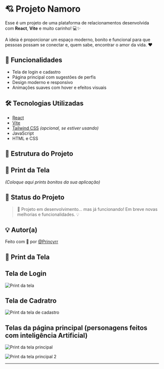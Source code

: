# 💘 Projeto Namoro

Esse é um projeto de uma plataforma de relacionamentos desenvolvida com **React**, **Vite** e muito carinho! 💻✨

A ideia é proporcionar um espaço moderno, bonito e funcional para que pessoas possam se conectar e, quem sabe, encontrar o amor da vida. ❤️

## 🚀 Funcionalidades

- Tela de login e cadastro
- Página principal com sugestões de perfis
- Design moderno e responsivo
- Animações suaves com hover e efeitos visuais

## 🛠️ Tecnologias Utilizadas

- [React](https://reactjs.org/)
- [Vite](https://vitejs.dev/)
- [Tailwind CSS](https://tailwindcss.com/) *(opcional, se estiver usando)*
- JavaScript
- HTML e CSS

## 📁 Estrutura do Projeto

## 📸 Print da Tela

*(Coloque aqui prints bonitos da sua aplicação)*

## 📌 Status do Projeto

> 🚧 Projeto em desenvolvimento... mas já funcionando! Em breve novas melhorias e funcionalidades. 💡

## 💡 Autor(a)

Feito com 💜 por [@Princyrr](https://github.com/Princyrr)



## 📸 Print da Tela

## Tela de Login

![Print da tela](https://raw.githubusercontent.com/Princyrr/telalogin/main/public/img/telalogin.png)


## Tela de Cadratro
![Print da tela de cadastro](https://raw.githubusercontent.com/Princyrr/telalogin/main/public/img/telacadastro.png)


## Telas da página principal (personagens feitos com inteligência Artificial)
![Print da tela principal](https://raw.githubusercontent.com/Princyrr/telalogin/main/public/img/telaprincipal.png)

![Print da tela principal 2](https://raw.githubusercontent.com/Princyrr/telalogin/main/public/img/telaprincipal2.png)

---

